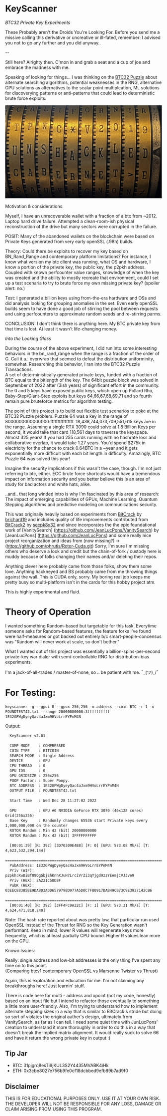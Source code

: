# KeyScanner
_BTC32 Private Key Experiments_

These Probably aren't the Droids You're Looking For.  Before you send me a missive calling this derivative or uncreative or ill-fated, remember: I advised you not to go any further and you did anyway..

--

Still here?  Alrighty then.   C'mon in and grab a seat and a cup of joe and embrace the madness with me.

Speaking of looking for things... I was thinking on the [BTC32 Puzzle](https://privatekeys.pw/faq#puzzle) about alternate searching algorithms, potential weaknesses in the RNG, alternative GPU solutions as alternatives to the scalar point multiplcation, ML solutions for discoverying patterns or anti-patterns that could lead to deterministic brute force exploits.

![Screenshot](OldGrapesAndCodes.jpg)

Motivation & considerations:

Myself, I have an unrecoverable wallet with a fraction of a btc from ~2012.  Laptop hard drive failure.  Attempted a clean-room-ish physical reconstruction of the drive but many sectors were corrupted in the failure.

POSIT:
Many of the abandoned wallets on the blockchain were based on Private Keys generated from very early openSSL (.98h) builds.

Theory:
Could there be exploits to recover my key based on BN_Rand_Range and contemporary platform limitations?  For instance, I know what version my btc client was running, what OS and hardware, I know a portion of the private key, the public key, the p2pkh address.  Coupled with known perfcounter value ranges, knowledge of when the key was created and the ability to mostly recreate that environment, could I set up a test scenaria to try to brute force my own missing private key?  (spoiler alert: no.)

Test:
I generated a billion keys using from-the-era hardware and OSs and did analysis looking for grouping anomalies in the set.   Even early openSSL         builds seem to have done a good job of stirring the pool between requests and using perfcounters to approximate random seeds and re-stirring parms.

CONCLUSION: I don't think there is anything here.  My BTC private key from that time is lost.  At least it wasn't life-changing money.

_Into the Looking Glass_

During the course of the above experiment, I did run into some interesting behaviors in the bn_rand_range when the range is a fraction of the order of G.  Call it a.. overwrap that seemed to defeat the distribution uniforminity, somewhat.  Researching this behavior, I ran into the BTC32 Puzzle Transactions.  
A set of deterministically generated private keys, funded with a fraction of BTC equal to the bitlength of the key.  The 64bit puzzle block was solved in September of 2022 after (3ish years) of significant effort in the community.  The 0 and 5 keys have exposed public keys, which open up Pollard Rho, Baby-Step/Giant-Step exploits but keys 64,66,67,68,69,71 and so fourth remain pure bruteforce metrics for algorithm testing.

The point of this project is to build out flexible test scenarios to poke at the BTC32 Puzzle problem.  Puzzle 64 was a key in the range of 8000000000000000:ffffffffffffffff.  18,438,744,073,709,551,615 keys are in the range. Assuming a single RTX 3090 could solve at 1.8 Billion Keys per second, it would take that card 118,561 days to traverse the keyspace.  Almost 325 years!  If you had 255 cards running with no hashrate loss and collaborative overlap, it would take 1.27 years.  You'd spend $275k in electricity for the chance to crack 0.64BTC in a ~year and it gets exponentially more difficult with each bit length in difficulty. Amazingly, BTC Puzzle 64 was solved this year!

Imagine the security implications if this wasn't the case, though.  I'm not just referring to btc, either.   ECC brute force shortcuts would have a tremendous impact on information security and you better believe this is an area of study for bad actors and white hats, alike.

..and.. that long winded intro is why I'm fascinated by this area of research:  The impact of emerging capabilities of GPUs, Machine Learning, Quantum Stepping algorithms and predictive modeling on communications security.

This was originally heavily based on experiments from [BitCrack](https://github.com/brichard19/BitCrack) by [brichard19](https://github.com/brichard19) and includes quality of life improvements contributed from [BitCrack2](https://github.com/secp8x32/BitCrack2) by [secpk8x32](https://github.com/secp8x32) 
and since incorporates the the epic foundational work of [VanitySearch] (https://github.com/JeanLucPons/VanitySearch) by [JeanLucPons] (https://github.com/JeanLucPons) and some really nice project reorganization and ideas from (now missing?) -> (https://github.com/phrutis/Rotor-Cuda.git)
Sorry, I'm sure I'm missing others who deserve a look and credit but the chain-of-fork / custody here is muddy because of folks changing their names and/or deleting their repos.

Anything clever here probably came from those folks, show them some love.  Anything hackneyed and BS probably came from me throwing things against the wall. This is CUDA only, sorry.  My boring real job keeps me pretty busy so multi-platform isn't in the cards for this hobby project atm.

This is highly experimental and fluid.

# Theory of Operation

I wanted something Random-based but targetable for this task.   Everytime someone asks for Random-based features, the feature forks I've found were half-measures or got backed out entirely b/c smart-people-concensus was "Random will never work at scale, so don't bother."

What I wanted out of this project was essentially a billion-spins-per-second private-key war dialer with semi-controllable RNG for distribution-bias experiments. 

I'm a jack-of-all-trades / master-of-none, so .. be patient with me. ¯\_(ツ)_/¯

# For Testing:  
```
keyscanner -g --gpui 0 --gpux 256,256 -m address --coin BTC -r 1 -o FOUNDTEST42.txt --range 20000000000:3ffffffffff 1E32GPWgDyeyQac4aJxm9HVoLrrEYPnM4N
```
Output:
```
  KeyScanner v2.01

  COMP MODE    : COMPRESSED
  COIN TYPE    : BITCOIN
  SEARCH MODE  : Single Address
  DEVICE       : GPU
  CPU THREAD   : 0
  GPU IDS      : 0
  GPU GRIDSIZE : 256x256
  POOP Factor: : Super Poopy.
  BTC ADDRESS  : 1E32GPWgDyeyQac4aJxm9HVoLrrEYPnM4N
  OUTPUT FILE  : FOUNDTEST42.txt

  Start Time   : Wed Dec 28 11:27:02 2022

  GPU          : GPU #0 NVIDIA GeForce RTX 3070 (46x128 cores) Grid(256x256)
  Base Key     : Randomly changes 65536 start Private keys every 1,000,000,000 on the counter
  ROTOR Random : Min 42 (bit) 20000000000
  ROTOR Random : Max 42 (bit) 3FFFFFFFFFF

  [00:01:39] [R: 392] [3D70309E4B8] [F: 0] [GPU: 573.08 Mk/s] [T: 4,623,532,294,144]
  =================================================================================
  PubAddress: 1E32GPWgDyeyQac4aJxm9HVoLrrEYPnM4N
  Priv (WIF): p2pkh:KwDiBf89QgGbjEhKnhXJuH7LrciVrZi3qYjgd9zzYEemjCVJ3vo9
  Priv (HEX): 2A221C58D8F
  PubK (HEX): 03EEC88385BE9DA803A0D6579798D977A5D0C7F80917DAB49CB73C9E3927142CB6
  =================================================================================
  [00:01:40] [R: 392] [3FF4FC9A22C] [F: 1] [GPU: 573.31 Mk/s] [T: 4,624,471,818,240]
```

Note: The hash rate reported about was pretty low, that particular run used OpenSSL instead of the Thrust for RNG so the Key Generation wasn't performant. Keep in mind, lower R values will regenerate keys more frequently, which is at least partially CPU bound.   Higher R values lean more on the GPU.


Known Issues:

Really: single address and low-bit addresses is the only thing I've spent any time on to this point.  
(Comparing btcv1 contemporary OpenSSL vs Marsenne Twister vs Thrust)

Again, this is exploration and education for me. I'm not claiming any breakthroughs here! Just learnin' stuff.

There is code here for multi - address and xpoint (not my code, honestly)  based on an input file but I intend to refactor those eventually to something a little more user-friendly.   Also, I'm trying to understand how to implement alternate stepping sizes in a way that is similar to BitCrack's stride but doing so sort of violates the original auther's design, ultimately from VanitySearch, as far as I can tell.  I need some quiet time with JunLucPons' creation to understand it more thoroughly in order to do this in a way that doesn't break the implied matrix alignment.  It would really suck to solve 66 and have it return the wrong private key in output :)


## Tip Jar
- BTC: 31pjgrq8esTi9jKUL3S2Y4435MVABK4iHk
- ETH: 0x3cbe8027e756b9fe0cf18dcbbed9efb89b7ad9f0

## __Disclaimer__
THIS IS FOR EDUCATIONAL PURPOSES ONLY. USE IT AT YOUR OWN RISK. THE DEVELOPER WILL NOT BE RESPONSIBLE FOR ANY LOSS, DAMAGE OR CLAIM ARISING FROM USING THIS PROGRAM.
